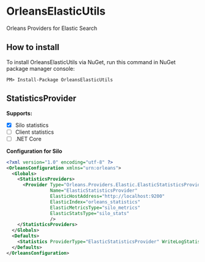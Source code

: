 # OrleansElasticUtils
Orleans Providers for Elastic Search

## How to install
To install OrleansElasticUtils via NuGet, run this command in NuGet package manager console:
```code
PM> Install-Package OrleansElasticUtils
```

## StatisticsProvider

**Supports:**
- [x] Silo statistics
- [ ] Client statistics
- [ ] .NET Core

**Configuration for Silo**
```xml
<?xml version="1.0" encoding="utf-8" ?>
<OrleansConfiguration xmlns="urn:orleans">
  <Globals>
    <StatisticsProviders>
      <Provider Type="Orleans.Providers.Elastic.ElasticStatisticsProvider"
                Name="ElasticStatisticsProvider"
                ElasticHostAddress="http://localhost:9200"
                ElasticIndex="orleans_statistics"
                ElasticMetricsType="silo_metrics"
                ElasticStatsType="silo_stats"                
                />
    </StatisticsProviders>
  </Globals>
  <Defaults>
    <Statistics ProviderType="ElasticStatisticsProvider" WriteLogStatisticsToTable="true"/>
  </Defaults>
</OrleansConfiguration>
```
